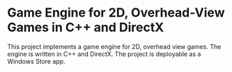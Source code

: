 # Game Engine for 2D, Overhead-View Games in C++ and DirectX
This project implements a game engine for 2D, overhead view games.  The engine is written in C++ and DirectX. The project is deployable as a Windows Store app.
